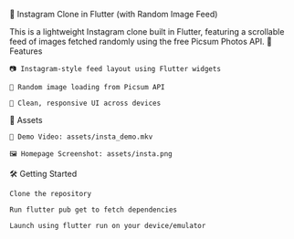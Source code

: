 📸 Instagram Clone in Flutter (with Random Image Feed)

This is a lightweight Instagram clone built in Flutter, featuring a scrollable feed of images fetched randomly using the free Picsum Photos API.
🚀 Features

    📷 Instagram-style feed layout using Flutter widgets

    🔄 Random image loading from Picsum API

    📱 Clean, responsive UI across devices


📁 Assets

    🎥 Demo Video: assets/insta_demo.mkv

    🖼️ Homepage Screenshot: assets/insta.png

🛠️ Getting Started

    Clone the repository

    Run flutter pub get to fetch dependencies

    Launch using flutter run on your device/emulator
